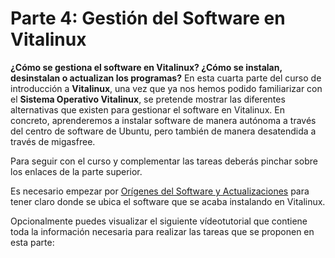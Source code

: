 # Parte 4: Gestión del Software en Vitalinux







**¿Cómo se gestiona el software en Vitalinux? ¿Cómo se instalan, desinstalan o actualizan los programas?**  En esta cuarta parte del curso de introducción a **Vitalinux**, una vez que ya nos hemos podido familiarizar con el **Sistema Operativo Vitalinux**, se pretende mostrar las diferentes alternativas que existen para gestionar el software en Vitalinux.  En concreto, aprenderemos a instalar software de manera autónoma a través del centro de software de Ubuntu, pero también de manera desatendida a través de migasfree.


Para seguir con el curso y complementar las tareas deberás pinchar sobre los enlaces de la parte superior.  


Es necesario empezar por [Orígenes del Software y Actualizaciones](http://wiki.vitalinux.educa.aragon.es/index.php/Vitalinux/Or%C3%ADgenes_del_Software_y_Actualizaciones) para tener claro donde se ubica el software que se acaba instalando en Vitalinux.


Opcionalmente puedes visualizar el siguiente vídeotutorial que contiene toda la información necesaria para realizar las tareas que se proponen en esta parte:

